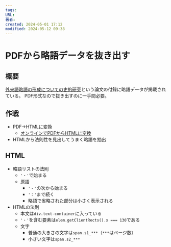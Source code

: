 ```yaml
---
tags: 
URL: 
著者: 
created: 2024-05-01 17:12
modified: 2024-05-12 09:38
---
```


# PDFから略語データを抜き出す

## 概要

[外来語略語の形成についての史的研究](先行研究/外来語略語の形成についての史的研究.md)という論文の付録に略語データが掲載されている。
PDF形式なので抜き出すのに一手間必要。

## 作戦

- PDF→HTMLに変換
    - [オンラインでPDFからHTMLに変換](https://www.idrsolutions.com/ja/online-pdf-to-html-converter)
- HTMLから法則性を見出してうまく略語を抽出

## HTML

- 略語リストの法則
    - `'・'`で始まる
    - 原語
        - `'・'`の次から始まる
        - `'：'`まで続く
        - 略語で省略された部分は小さく表示される
- HTMLの法則
    - 本文は`div.text-container`に入っている
    - `'・'`を含む要素は`elem.getClientRects().x === 130`である
    - 文字
        - 普通の大きさの文字は`span.s1_***`（`***`はページ数）
        - 小さい文字は`span.s2_***`
